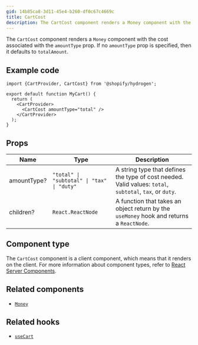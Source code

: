 ```yaml
---
gid: 14b85ca8-3d11-45e4-b260-df0c67c4669c
title: CartCost
description: The CartCost component renders a Money component with the cost associated with the amountType prop.
---
```


The `CartCost` component renders a `Money` component with the
cost associated with the `amountType` prop. If no `amountType` prop is specified, then it defaults to `totalAmount`.

## Example code

```tsx
import {CartProvider, CartCost} from '@shopify/hydrogen';

export default function MyCart() {
  return (
    <CartProvider>
      <CartCost amountType="total" />
    </CartProvider>
  );
}
```

## Props

| Name        | Type                                                              | Description                                                                                              |
| ----------- | ----------------------------------------------------------------- | -------------------------------------------------------------------------------------------------------- |
| amountType? | <code>"total" &#124; "subtotal" &#124; "tax" &#124; "duty"</code> | A string type that defines the type of cost needed. Valid values: `total`, `subtotal`, `tax`, or `duty`. |
| children?   | <code>React.ReactNode</code>                                      | A function that takes an object return by the `useMoney` hook and returns a `ReactNode`.                 |

## Component type

The `CartCost` component is a client component, which means that it renders on the client.
For more information about component types, refer to [React Server Components](https://shopify.dev/custom-storefronts/hydrogen/react-server-components).

## Related components

- [`Money`](https://shopify.dev/api/hydrogen/components/primitive/money)

## Related hooks

- [`useCart`](https://shopify.dev/api/hydrogen/hooks/cart/usecart)
